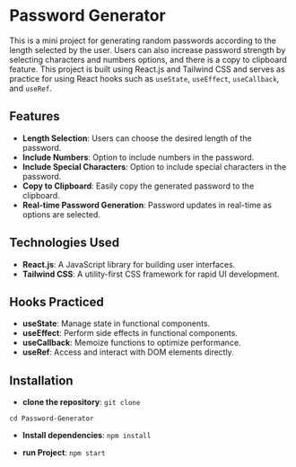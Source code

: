 # Password Generator

This is a mini project for generating random passwords according to the length selected by the user. Users can also increase password strength by selecting characters and numbers options, and there is a copy to clipboard feature. This project is built using React.js and Tailwind CSS and serves as practice for using React hooks such as `useState`, `useEffect`, `useCallback`, and `useRef`.

## Features

- **Length Selection**: Users can choose the desired length of the password.
- **Include Numbers**: Option to include numbers in the password.
- **Include Special Characters**: Option to include special characters in the password.
- **Copy to Clipboard**: Easily copy the generated password to the clipboard.
- **Real-time Password Generation**: Password updates in real-time as options are selected.

## Technologies Used

- **React.js**: A JavaScript library for building user interfaces.
- **Tailwind CSS**: A utility-first CSS framework for rapid UI development.

## Hooks Practiced

- **useState**: Manage state in functional components.
- **useEffect**: Perform side effects in functional components.
- **useCallback**: Memoize functions to optimize performance.
- **useRef**: Access and interact with DOM elements directly.

## Installation

- **clone the repository**:
  `git clone`

`cd Password-Generator`

- **Install dependencies**:
  `npm install`

- **run Project**:
  `npm start`

